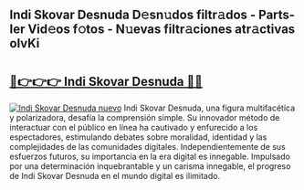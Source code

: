 ## Indi Skovar Desnuda D𝚎sn𝚞dos filtr𝚊dos - Parts-Ier Vid𝚎os f𝚘tos - N𝚞evas filtr𝚊ciones atr𝚊ctivas olvKi

# <h2><a href="http://mb5tcta.tromn.icu/?c=Indi+Skovar+Desnuda">🔗👉👉👉 Indi Skovar Desnuda 🔗🔗</a></h2>

[![Indi Skovar Desnuda nuevo](https://i.imgur.com/pEAQMta.gif)](http://mb5tcta.tromn.icu/?c=Indi+Skovar+Desnuda)
Indi Skovar Desnuda, una figura multifacética y polarizadora, desafía la comprensión simple. Su innovador método de interactuar con el público en línea ha cautivado y enfurecido a los espectadores, estimulando debates sobre moralidad, identidad y las complejidades de las comunidades digitales. Independientemente de sus esfuerzos futuros, su importancia en la era digital es innegable. Impulsado por una determinación inquebrantable y un carisma innegable, el progreso de Indi Skovar Desnuda en el mundo digital es ilimitado.
